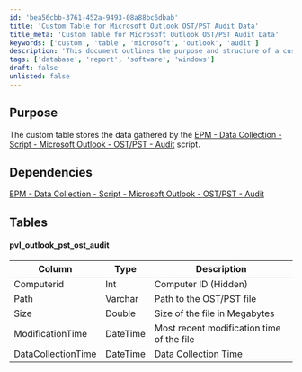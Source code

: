 ```yaml
---
id: 'bea56cbb-3761-452a-9493-08a88bc6dbab'
title: 'Custom Table for Microsoft Outlook OST/PST Audit Data'
title_meta: 'Custom Table for Microsoft Outlook OST/PST Audit Data'
keywords: ['custom', 'table', 'microsoft', 'outlook', 'audit']
description: 'This document outlines the purpose and structure of a custom table designed to store data collected by the EPM - Data Collection script for Microsoft Outlook OST/PST audits. It details the dependencies and the specific columns included in the table, providing a comprehensive overview for users and developers.'
tags: ['database', 'report', 'software', 'windows']
draft: false
unlisted: false
---
```


## Purpose

The custom table stores the data gathered by the [EPM - Data Collection - Script - Microsoft Outlook - OST/PST - Audit](<../scripts/Microsoft Outlook - OSTPST - Audit.md>) script.

## Dependencies

[EPM - Data Collection - Script - Microsoft Outlook - OST/PST - Audit](<../scripts/Microsoft Outlook - OSTPST - Audit.md>)

## Tables

#### pvl_outlook_pst_ost_audit

| Column              | Type     | Description                                 |
|---------------------|----------|---------------------------------------------|
| Computerid          | Int      | Computer ID (Hidden)                       |
| Path                | Varchar  | Path to the OST/PST file                   |
| Size                | Double   | Size of the file in Megabytes              |
| ModificationTime    | DateTime | Most recent modification time of the file   |
| DataCollectionTime  | DateTime | Data Collection Time                        |
